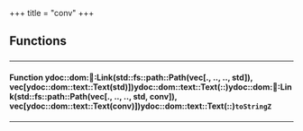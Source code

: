 +++
title = "conv"
+++
## Functions

### 


_____________________
#### Function ydoc::dom::link::Link(std::fs::path::Path(vec[., .., .., std]), vec[ydoc::dom::text::Text(std)])ydoc::dom::text::Text(::)ydoc::dom::link::Link(std::fs::path::Path(vec[., .., .., std, conv]), vec[ydoc::dom::text::Text(conv)])ydoc::dom::text::Text(::)`toStringZ`
_____________________


